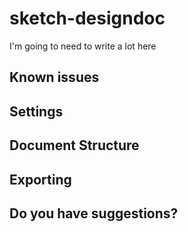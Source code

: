 # sketch-designdoc

I'm going to need to write a lot here

## Known issues

## Settings

## Document Structure

## Exporting

## Do you have suggestions?


